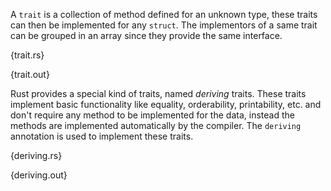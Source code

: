 A `trait` is a collection of method defined for an unknown type, these traits
can then be implemented for any `struct`. The implementors of a same trait can
be grouped in an array since they provide the same interface.

{trait.rs}

{trait.out}

Rust provides a special kind of traits, named *deriving* traits. These traits
implement basic functionality like equality, orderability, printability, etc.
and don't require any method to be implemented for the data, instead the
methods are implemented automatically by the compiler. The `deriving`
annotation is used to implement these traits.

{deriving.rs}

{deriving.out}
